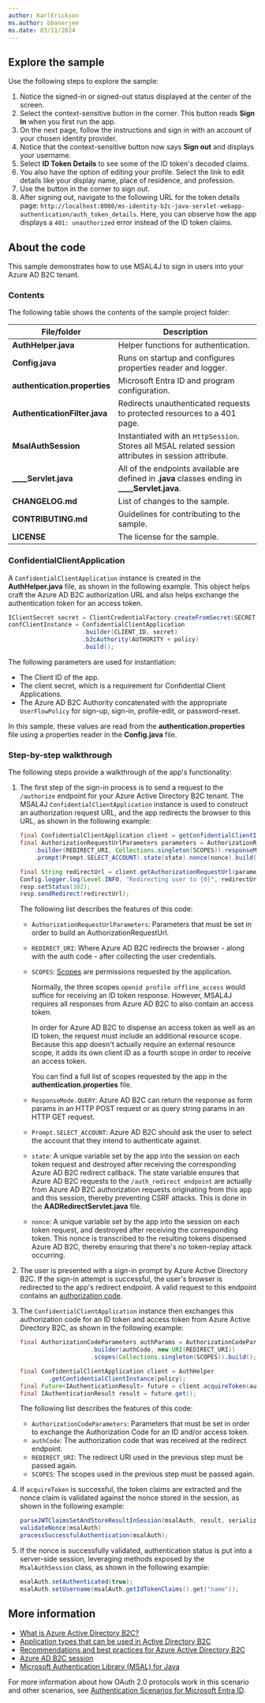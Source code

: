 ```yaml
---
author: KarlErickson
ms.author: bbanerjee
ms.date: 03/11/2024
---
```


## Explore the sample

Use the following steps to explore the sample:

1. Notice the signed-in or signed-out status displayed at the center of the screen.
1. Select the context-sensitive button in the corner. This button reads **Sign In** when you first run the app.
1. On the next page, follow the instructions and sign in with an account of your chosen identity provider.
1. Notice that the context-sensitive button now says **Sign out** and displays your username.
1. Select **ID Token Details** to see some of the ID token's decoded claims.
1. You also have the option of editing your profile. Select the link to edit details like your display name, place of residence, and profession.
1. Use the button in the corner to sign out.
1. After signing out, navigate to the following URL for the token details page: `http://localhost:8080/ms-identity-b2c-java-servlet-webapp-authentication/auth_token_details`. Here, you can observe how the app displays a `401: unauthorized` error instead of the ID token claims.

## About the code

This sample demonstrates how to use MSAL4J to sign in users into your Azure AD B2C tenant.

### Contents

The following table shows the contents of the sample project folder:

| File/folder                 | Description                                                                                          |
|-----------------------------|------------------------------------------------------------------------------------------------------|
| **AuthHelper.java**           | Helper functions for authentication.                                                                 |
| **Config.java**               | Runs on startup and configures properties reader and logger.                                         |
| **authentication.properties** | Microsoft Entra ID and program configuration.                                                        |
| **AuthenticationFilter.java** | Redirects unauthenticated requests to protected resources to a 401 page.                             |
| **MsalAuthSession**           | Instantiated with an `HttpSession`. Stores all MSAL related session attributes in session attribute. |
| **____Servlet.java**          | All of the endpoints available are defined in **.java** classes ending in **____Servlet.java**.          |
| **CHANGELOG.md**              | List of changes to the sample.                                                                       |
| **CONTRIBUTING.md**           | Guidelines for contributing to the sample.                                                           |
| **LICENSE**                   | The license for the sample.                                                                          |

### ConfidentialClientApplication

A `ConfidentialClientApplication` instance is created in the **AuthHelper.java** file, as shown in the following example. This object helps craft the Azure AD B2C authorization URL and also helps exchange the authentication token for an access token.

```java
IClientSecret secret = ClientCredentialFactory.createFromSecret(SECRET);
confClientInstance = ConfidentialClientApplication
                     .builder(CLIENT_ID, secret)
                     .b2cAuthority(AUTHORITY + policy)
                     .build();
```

The following parameters are used for instantiation:

- The Client ID of the app.
- The client secret, which is a requirement for Confidential Client Applications.
- The Azure AD B2C Authority concatenated with the appropriate `UserFlowPolicy` for sign-up, sign-in, profile-edit, or password-reset.

In this sample, these values are read from the **authentication.properties** file using a properties reader in the **Config.java** file.

### Step-by-step walkthrough

The following steps provide a walkthrough of the app's functionality:

1. The first step of the sign-in process is to send a request to the `/authorize` endpoint for your Azure Active Directory B2C tenant. The MSAL4J `ConfidentialClientApplication` instance is used to construct an authorization request URL, and the app redirects the browser to this URL, as shown in the following example:

   ```java
   final ConfidentialClientApplication client = getConfidentialClientInstance(policy);
   final AuthorizationRequestUrlParameters parameters = AuthorizationRequestUrlParameters
       .builder(REDIRECT_URI, Collections.singleton(SCOPES)).responseMode(ResponseMode.QUERY)
       .prompt(Prompt.SELECT_ACCOUNT).state(state).nonce(nonce).build();

   final String redirectUrl = client.getAuthorizationRequestUrl(parameters).toString();
   Config.logger.log(Level.INFO, "Redirecting user to {0}", redirectUrl);
   resp.setStatus(302);
   resp.sendRedirect(redirectUrl);
   ```

   The following list describes the features of this code:

   - `AuthorizationRequestUrlParameters`: Parameters that must be set in order to build an AuthorizationRequestUrl.

   - `REDIRECT_URI`: Where Azure AD B2C redirects the browser - along with the auth code - after collecting the user credentials.

   - `SCOPES`: [Scopes](/azure/active-directory-b2c/access-tokens#scopes) are permissions requested by the application.

     Normally, the three scopes `openid profile offline_access` would suffice for receiving an ID token response. However, MSAL4J requires all responses from Azure AD B2C to also contain an access token.

     In order for Azure AD B2C to dispense an access token as well as an ID token, the request must include an additional resource scope. Because this app doesn't actually require an external resource scope, it adds its own client ID as a fourth scope in order to receive an access token.

     You can find a full list of scopes requested by the app in the **authentication.properties** file.

   - `ResponseMode.QUERY`: Azure AD B2C can return the response as form params in an HTTP POST request or as query string params in an HTTP GET request.

   - `Prompt.SELECT_ACCOUNT`: Azure AD B2C should ask the user to select the account that they intend to authenticate against.

   - `state`: A unique variable set by the app into the session on each token request and destroyed after receiving the corresponding Azure AD B2C redirect callback. The state variable ensures that Azure AD B2C requests to the `/auth_redirect endpoint` are actually from Azure AD B2C authorization requests originating from this app and this session, thereby preventing CSRF attacks. This is done in the **AADRedirectServlet.java** file.

   - `nonce`: A unique variable set by the app into the session on each token request, and destroyed after receiving the corresponding token. This nonce is transcribed to the resulting tokens dispensed Azure AD B2C, thereby ensuring that there's no token-replay attack occurring.

1. The user is presented with a sign-in prompt by Azure Active Directory B2C. If the sign-in attempt is successful, the user's browser is redirected to the app's redirect endpoint. A valid request to this endpoint contains an [authorization code](/azure/active-directory-b2c/authorization-code-flow).

1. The `ConfidentialClientApplication` instance then exchanges this authorization code for an ID token and access token from Azure Active Directory B2C, as shown in the following example:

   ```java
   final AuthorizationCodeParameters authParams = AuthorizationCodeParameters
                       .builder(authCode, new URI(REDIRECT_URI))
                       .scopes(Collections.singleton(SCOPES)).build();

   final ConfidentialClientApplication client = AuthHelper
           .getConfidentialClientInstance(policy);
   final Future<IAuthenticationResult> future = client.acquireToken(authParams);
   final IAuthenticationResult result = future.get();
   ```

   The following list describes the features of this code:

   - `AuthorizationCodeParameters`: Parameters that must be set in order to exchange the Authorization Code for an ID and/or access token.
   - `authCode`: The authorization code that was received at the redirect endpoint.
   - `REDIRECT_URI`: The redirect URI used in the previous step must be passed again.
   - `SCOPES`: The scopes used in the previous step must be passed again.

1. If `acquireToken` is successful, the token claims are extracted and the nonce claim is validated against the nonce stored in the session, as shown in the following example:

   ```java
   parseJWTClaimsSetAndStoreResultInSession(msalAuth, result, serializedTokenCache);
   validateNonce(msalAuth)
   processSuccessfulAuthentication(msalAuth);
   ```

1. If the nonce is successfully validated, authentication status is put into a server-side session, leveraging methods exposed by the `MsalAuthSession` class, as shown in the following example:

   ```java
   msalAuth.setAuthenticated(true);
   msalAuth.setUsername(msalAuth.getIdTokenClaims().get("name"));
   ```

## More information

- [What is Azure Active Directory B2C?](/azure/active-directory-b2c/overview)
- [Application types that can be used in Active Directory B2C](/azure/active-directory-b2c/application-types)
- [Recommendations and best practices for Azure Active Directory B2C](/azure/active-directory-b2c/best-practices)
- [Azure AD B2C session](/azure/active-directory-b2c/session-overview)
- [Microsoft Authentication Library (MSAL) for Java](https://github.com/AzureAD/microsoft-authentication-library-for-java)

For more information about how OAuth 2.0 protocols work in this scenario and other scenarios, see [Authentication Scenarios for Microsoft Entra ID](/entra/identity-platform/authentication-flows-app-scenarios).
